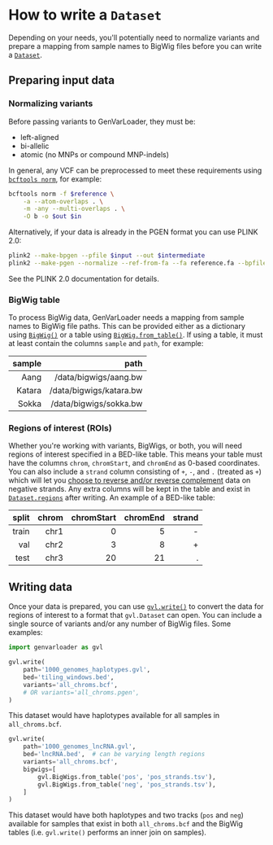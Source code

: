 # How to write a `Dataset`

Depending on your needs, you'll potentially need to normalize variants and prepare a mapping from sample names to BigWig files before you can write a [`Dataset`](api.md#genvarloader.Dataset).

## Preparing input data

### Normalizing variants

Before passing variants to GenVarLoader, they must be:
- left-aligned
- bi-allelic
- atomic (no MNPs or compound MNP-indels)

In general, any VCF can be preprocessed to meet these requirements using [`bcftools norm`](https://samtools.github.io/bcftools/bcftools.html#norm), for example:

```bash
bcftools norm -f $reference \
    -a --atom-overlaps . \
    -m -any --multi-overlaps . \
    -O b -o $out $in
```

Alternatively, if your data is already in the PGEN format you can use PLINK 2.0:

```bash
plink2 --make-bpgen --pfile $input --out $intermediate
plink2 --make-pgen --normalize --ref-from-fa --fa reference.fa --bpfile $intermediate --out $normalized
```

See the PLINK 2.0 documentation for details.

### BigWig table

To process BigWig data, GenVarLoader needs a mapping from sample names to BigWig file paths. This can be provided either as a dictionary using [`BigWig()`](api.md#genvarloader.BigWigs.__init__) or a table using [`BigWig.from_table()`](api.md#genvarloader.BigWigs.from_table). If using a table, it must at least contain the columns `sample` and `path`, for example:

| sample |                    path |
|-------:|------------------------:|
|   Aang |   /data/bigwigs/aang.bw |
| Katara | /data/bigwigs/katara.bw |
|  Sokka |  /data/bigwigs/sokka.bw |

### Regions of interest (ROIs)

Whether you're working with variants, BigWigs, or both, you will need regions of interest specified in a BED-like table. This means your table must have the columns `chrom`, `chromStart`, and `chromEnd` as 0-based coordinates. You can also include a `strand` column consisting of `+`, `-`, and `.` (treated as `+`) which will let you [choose to reverse and/or reverse complement](api.md#genvarloader.Dataset.with_settings) data on negative strands. Any extra columns will be kept in the table and exist in [`Dataset.regions`](api.md#genvarloader.Dataset.regions) after writing. An example of a BED-like table:

| split | chrom | chromStart | chromEnd | strand |
|------:|------:|-----------:|---------:|-------:|
| train |  chr1 |          0 |        5 |      - |
|   val |  chr2 |          3 |        8 |      + |
|  test |  chr3 |         20 |       21 |      . |

## Writing data

Once your data is prepared, you can use [`gvl.write()`](api.md#genvarloader.write) to convert the data for regions of interest to a format that `gvl.Dataset` can open. You can include a single source of variants and/or any number of BigWig files. Some examples:

```python
import genvarloader as gvl

gvl.write(
    path='1000_genomes_haplotypes.gvl',
    bed='tiling_windows.bed',
    variants='all_chroms.bcf',
    # OR variants='all_chroms.pgen',
)
```

This dataset would have haplotypes available for all samples in `all_chroms.bcf`.

```python
gvl.write(
    path='1000_genomes_lncRNA.gvl',
    bed='lncRNA.bed',  # can be varying length regions
    variants='all_chroms.bcf',
    bigwigs=[
        gvl.BigWigs.from_table('pos', 'pos_strands.tsv'),
        gvl.BigWigs.from_table('neg', 'pos_strands.tsv'),
    ]
)
```

This dataset would have both haplotypes and two tracks (`pos` and `neg`) available for samples that exist in both `all_chroms.bcf` and the BigWig tables (i.e. `gvl.write()` performs an inner join on samples).